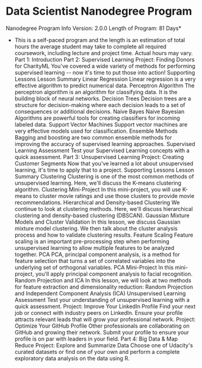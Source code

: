 # Data Scientist Nanodegree Program

Nanodegree Program Info
Version: 2.0.0
Length of Program: 81 Days*
* This is a self-paced program and the length is an estimation of total hours the average student may take to complete all required coursework,
including lecture and project time. Actual hours may vary.
Part 1: Introduction
Part 2: Supervised Learning
Project: Finding Donors for CharityML
You've covered a wide variety of methods for performing supervised learning -- now it's time to put those into
action!
Supporting Lessons
Lesson Summary
Linear Regression
Linear regression is a very effective algorithm to predict
numerical data.
Perceptron Algorithm
The perceptron algorithm is an algorithm for classifying data.
It is the building block of neural networks.
Decision Trees
Decision trees are a structure for decision-making where each
decision leads to a set of consequences or additional decisions.
Naive Bayes
Naive Bayesian Algorithms are powerful tools for creating
classifiers for incoming labeled data.
Support Vector Machines
Support vector machines are very effective models used for
classification.
Ensemble Methods
Bagging and boosting are two common ensemble methods for
improving the accuracy of supervised learning approaches.
Supervised Learning Assessment
Test your Supervised Learning concepts with a quick
assessment.
Part 3: Unsupervised Learning
Project: Creating Customer Segments
Now that you've learned a lot about unsupervised learning, it's time to apply that to a project.
Supporting Lessons
Lesson Summary
Clustering
Clustering is one of the most common methods of
unsupervised learning. Here, we'll discuss the K-means
clustering algorithm.
Clustering Mini-Project
In this mini-project, you will use K-means to cluster movie
ratings and use those clusters to provide movie
recommendations.
Hierarchical and Density-based Clustering
We continue to look at clustering methods. Here, we'll discuss
hierarchical clustering and density-based clustering (DBSCAN).
Gaussian Mixture Models and Cluster
Validation
In this lesson, we discuss Gaussian mixture model clustering.
We then talk about the cluster analysis process and how to
validate clustering results.
Feature Scaling
Feature scaling is an important pre-processing step when
performing unsupervised learning to allow multiple features to
be analyzed together.
PCA
PCA, principal component analysis, is a method for feature
selection that turns a set of correlated variables into the
underlying set of orthogonal variables.
PCA Mini-Project
In this mini-project, you'll apply principal component analysis
to facial recognition.
Random Projection and ICA
In this lesson, we will look at two methods for feature
extraction and dimensionality reduction: Random Projection
and Independent Component Analysis (ICA)
Unsupervised Learning Assessment
Test your understanding of unsupervised learning with a quick
assessment.
Project: Improve Your LinkedIn Profile
Find your next job or connect with industry peers on LinkedIn. Ensure your profile attracts relevant leads that
will grow your professional network.
Project: Optimize Your GitHub Profile
Other professionals are collaborating on GitHub and growing their network. Submit your profile to ensure
your profile is on par with leaders in your field.
Part 4: Big Data & Map Reduce
Project: Explore and Summarize Data
Choose one of Udacity's curated datasets or find one of your own and perform a complete exploratory data
analysis on the data using R.
